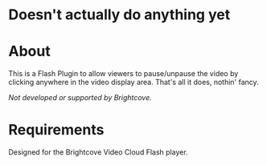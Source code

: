 **Doesn't actually do anything yet**
====

About
=====

This is a Flash Plugin to allow viewers to pause/unpause the video by clicking anywhere in the video display area. That's all it does, nothin' fancy.

_Not developed or supported by Brightcove._

Requirements
=====

Designed for the Brightcove Video Cloud Flash player.